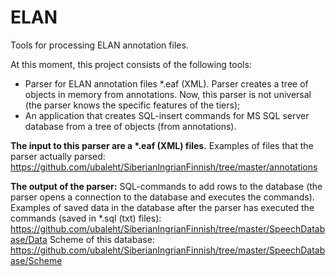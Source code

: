 # ELAN
Tools for processing ELAN annotation files.

At this moment, this project consists of the following tools:
- Parser for ELAN annotation files \*.eaf (XML). Parser creates a tree of objects in memory from annotations. Now, this parser is not universal (the parser knows the specific features of the tiers);
- An application that creates SQL-insert commands for MS SQL server database from a tree of objects (from annotations).

**The input to this parser are a \*.eaf (XML) files.**
Examples of files that the parser actually parsed: https://github.com/ubaleht/SiberianIngrianFinnish/tree/master/annotations

**The output of the parser:** SQL-commands to add rows to the database (the parser opens a connection to the database and executes the commands).
Examples of saved data in the database after the parser has executed the commands (saved in \*.sql (txt) files): https://github.com/ubaleht/SiberianIngrianFinnish/tree/master/SpeechDatabase/Data
Scheme of this database: https://github.com/ubaleht/SiberianIngrianFinnish/tree/master/SpeechDatabase/Scheme
